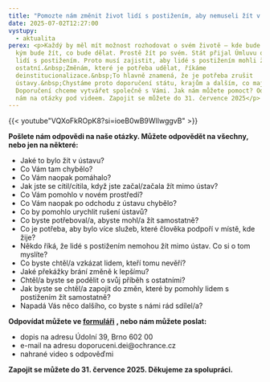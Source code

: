 ```yaml
---
title: "Pomozte nám změnit život lidí s postižením, aby nemuseli žít v ústavech "
date: 2025-07-02T12:27:00
vystupy:
  - aktualita
perex: <p>Každý by měl mít možnost rozhodovat o svém životě – kde bude bydlet, s
  kým bude žít, co bude dělat. Prostě žít po svém. Stát přijal Úmluvu o právech
  lidí s postižením. Proto musí zajistit, aby lidé s postižením mohli žít jako
  ostatní.&nbsp;Změnám, které je potřeba udělat, říkáme
  deinstitucionalizace.&nbsp;To hlavně znamená, že je potřeba zrušit
  ústavy.&nbsp;Chystáme proto doporučení státu, krajům a dalším, co mají udělat.
  Doporučení chceme vytvářet společně s Vámi. Jak nám můžete pomoct? Odpovězte
  nám na otázky pod videem. Zapojit se můžete do 31. července 2025</p>
---
```

{{< youtube"VQXoFkROpK8?si=ioeB0wB9WlIwggvB" >}}


<p>
<strong>Pošlete nám odpovědi na naše otázky. Můžete odpovědět na všechny, nebo jen na některé:&nbsp;</strong></p>
<ul>
<li>Jaké to bylo žít v ústavu?</li>
<li>Co Vám tam chybělo?</li>
<li>Co Vám naopak pomáhalo?</li>
<li>Jak jste se cítil/cítila, když jste začal/začala žít mimo ústav?</li>
<li>Co Vám pomohlo v novém prostředí?</li>
<li>Co Vám naopak po odchodu z ústavu chybělo?</li>
<li>Co by pomohlo urychlit rušení ústavů?</li>
<li>Co byste potřeboval/a, abyste mohl/a žít samostatně?</li>
<li>Co je potřeba, aby bylo více služeb, které člověka podpoří v místě, kde žije?</li>
<li>Někdo říká, že lidé s postižením nemohou žít mimo ústav. Co si o tom myslíte?</li>
<li>Co byste chtěl/a vzkázat lidem, kteří tomu nevěří?</li>
<li>Jaké překážky brání změně k lepšímu?</li>
<li>Chtěl/a byste se podělit o svůj příběh s ostatními?</li>
<li>Jak byste se chtěl/a zapojit do změn, které by pomohly lidem s postižením žít samostatně?</li>
<li>Napadá Vás něco dalšího, co byste s námi rád sdílel/a?</li></ul>
<p>
<strong>Odpovídat můžete ve </strong>
<a href="https://docs.google.com/forms/d/e/1FAIpQLSdyx2eOkmKLV31BxpmpTvyxS9eTkSMwqkxi7QNPJ1FT9c4q-w/viewform">
<strong>formuláři</strong></a>
<strong>, nebo nám můžete poslat:</strong></p>
<ul>
<li>dopis na adresu Údolní 39, Brno 602&nbsp;00</li>
<li>e-mail na adresu doporuceni.dei@ochrance.cz</li>
<li>nahrané video s odpověďmi</li></ul>
<p>
<strong>Zapojit se můžete do 31. července 2025. Děkujeme za spolupráci.&nbsp;</strong></p>
